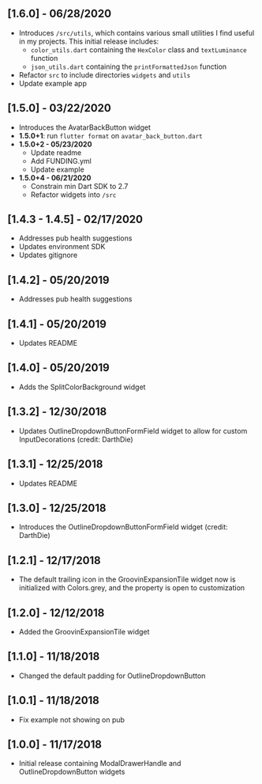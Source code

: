## [1.6.0] - 06/28/2020
* Introduces `/src/utils`, which contains various small utilities I find useful in my projects. 
This initial release includes: 
  * `color_utils.dart` containing the `HexColor` class and `textLuminance` function
  * `json_utils.dart` containing the `printFormattedJson` function
* Refactor `src` to include directories `widgets` and `utils`
* Update example app

## [1.5.0] - 03/22/2020
* Introduces the AvatarBackButton widget
* **1.5.0+1**: run `flutter format` on `avatar_back_button.dart`
* **1.5.0+2 - 05/23/2020**
  * Update readme
  * Add FUNDING.yml
  * Update example
* **1.5.0+4 - 06/21/2020**
  * Constrain min Dart SDK to 2.7
  * Refactor widgets into `/src`

## [1.4.3 - 1.4.5] - 02/17/2020
* Addresses pub health suggestions
* Updates environment SDK
* Updates gitignore

## [1.4.2] - 05/20/2019
* Addresses pub health suggestions

## [1.4.1] - 05/20/2019
* Updates README

## [1.4.0] - 05/20/2019
* Adds the SplitColorBackground widget

## [1.3.2] - 12/30/2018
* Updates OutlineDropdownButtonFormField widget to allow for custom InputDecorations (credit: DarthDie)

## [1.3.1] - 12/25/2018
* Updates README

## [1.3.0] - 12/25/2018
* Introduces the OutlineDropdownButtonFormField widget (credit: DarthDie)

## [1.2.1] - 12/17/2018
* The default trailing icon in the GroovinExpansionTile widget now is initialized with Colors.grey,
and the property is open to customization

## [1.2.0] - 12/12/2018
* Added the GroovinExpansionTile widget

## [1.1.0] - 11/18/2018

* Changed the default padding for OutlineDropdownButton

## [1.0.1] - 11/18/2018

* Fix example not showing on pub

## [1.0.0] - 11/17/2018

* Initial release containing ModalDrawerHandle and OutlineDropdownButton widgets